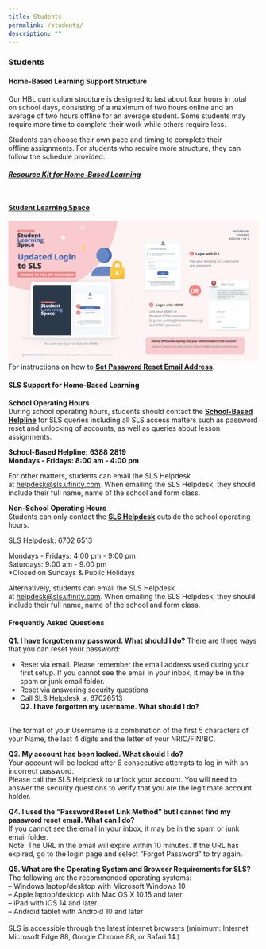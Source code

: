```yaml
---
title: Students
permalink: /students/
description: ""
---
```

### **Students**
#### **Home-Based Learning Support Structure**
Our HBL curriculum structure is designed to last about four hours in total on school days, consisting of a maximum of two hours online and an average of two hours offline for an average student. Some students may require more time to complete their work while others require less.
  
Students can choose their own pace and timing to complete their offline assignments. For students who require more structure, they can follow the schedule provided.

###### **[Resource Kit for Home-Based Learning](/files/hbl.pdf)**<br><br>

#### **[Student Learning Space](https://vle.learning.moe.edu.sg/login)**

![](/images/SLS%20Login.jpg)
<br>
For instructions on how to **[Set Password Reset Email Address](/files/userguide.pdf)**.

#### **SLS Support for Home-Based Learning**
**School Operating Hours**<br>
During school operating hours, students should contact the **<u>School-Based Helpline</u>** for SLS queries including all SLS access matters such as password reset and unlocking of accounts, as well as queries about lesson assignments.

**School-Based Helpline:** **6388** **2819**<br>
**Mondays - Fridays: 8:00 am - 4:00 pm**

For other matters, students can email the SLS Helpdesk at [helpdesk@sls.ufinity.com](mailto:helpdesk@sls.ufinity.com). When emailing the SLS Helpdesk, they should include their full name, name of the school and form class.

**Non-School Operating Hours**<br>
Students can only contact the **<u>SLS Helpdesk</u>** outside the school operating hours.

SLS Helpdesk: 6702 6513

Mondays - Fridays: 4:00 pm - 9:00 pm<br>
Saturdays: 9:00 am - 9:00 pm<br>
\*Closed on Sundays & Public Holidays

Alternatively, students can email the SLS Helpdesk at [helpdesk@sls.ufinity.com](mailto:helpdesk@sls.ufinity.com). When emailing the SLS Helpdesk, they should include their full name, name of the school and form class.<br>
#### Frequently Asked Questions<br>
**Q1. I have forgotten my password. What should I do?** 
There are three ways that you can reset your password:
*   Reset via email. Please remember the email address used during your first setup. If you cannot see the email in your inbox, it may be in the spam or junk email folder.
*   Reset via answering security questions
*   Call SLS Helpdesk at 67026513<br>
**Q2. I have forgotten my username. What should I do?** 
<br>
The format of your Username is a combination of the first 5 characters of your Name, the last 4 digits and the letter of your NRIC/FIN/BC.<br>

**Q3. My account has been locked. What should I do?**  <br>
Your account will be locked after 6 consecutive attempts to log in with an incorrect password.
<br>
Please call the SLS Helpdesk to unlock your account. You will need to answer the security questions to verify that you are the legitimate account holder.<br>

**Q4. I used the “Password Reset Link Method” but I cannot find my password reset email. What can I do?**  
If you cannot see the email in your inbox, it may be in the spam or junk email folder.
<br>
Note: The URL in the email will expire within 10 minutes. If the URL has expired, go to the login page and select “Forgot Password” to try again.<br>

**Q5. What are the Operating System and Browser Requirements for SLS?**  
The following are the recommended operating systems:<br>
– Windows laptop/desktop with Microsoft Windows 10<br>
– Apple laptop/desktop with Mac OS X 10.15 and later<br>
– iPad with iOS 14 and later<br>
– Android tablet with Android 10 and later<br><br>
SLS is accessible through the latest internet browsers (minimum: Internet Microsoft Edge 88, Google Chrome 88, or Safari 14.)